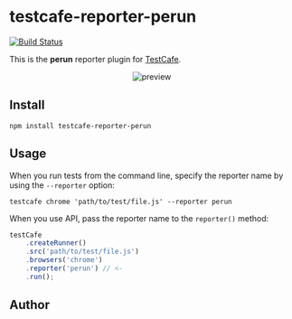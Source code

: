 # testcafe-reporter-perun
[![Build Status](https://travis-ci.org/delko97/testcafe-reporter-perun.svg)](https://travis-ci.org/delko97/testcafe-reporter-perun)

This is the **perun** reporter plugin for [TestCafe](http://devexpress.github.io/testcafe).

<p align="center">
    <img src="https://raw.github.com/delko97/testcafe-reporter-perun/master/media/preview.png" alt="preview" />
</p>

## Install

```
npm install testcafe-reporter-perun
```

## Usage

When you run tests from the command line, specify the reporter name by using the `--reporter` option:

```
testcafe chrome 'path/to/test/file.js' --reporter perun
```


When you use API, pass the reporter name to the `reporter()` method:

```js
testCafe
    .createRunner()
    .src('path/to/test/file.js')
    .browsers('chrome')
    .reporter('perun') // <-
    .run();
```

## Author
 
